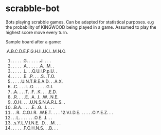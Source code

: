 # scrabble-bot
Bots playing scrabble games. Can be adapted for statistical purposes. e.g the probability of KINGWOOD being played in a game.
Assumed to play the highest score move every turn.

Sample board after a game:

  .A.B.C.D.E.F.G.H.I.J.K.L.M.N.O.
 1. . . . . .G. . . . . .J. . . .
 2. . . . . .A. . . . . .A. .M. .
 3. . . . . .L. . .Q.U.I.P.p.U. .
 4. . . . . .E. .P. . . .S. .T.O.
 5. . . . .U.N.T.R.E.A.D. . .A.X.
 6. .C. . . .I. .O. . . . . .G.I.
 7. .A. . . .T. .F. .K. . . .E.D.
 8. .R. . . .E. .A. .I. .W. .N.E.
 9. .O.H. . . .U.N.S.N.A.R.L.S. .
10. .B.A. . . . .E. .G. .I. . . .
11. . .R. .C.O.I.R. .W.E.T. . . .
12.V.I.D.E. . . . . .O.Y.E.Z. . .
13. . .L. . . . . . .O.E. .I. . .
14. .s.Y.L.V.I.N.E. .D. . .M. . .
15. . . . . .F.O.H.N.S. . .B. . .
